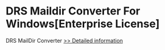# DRS Maildir Converter For Windows[Enterprise License]
DRS MailDir Converter
[>> Detailed information](https://secure.shareit.com/shareit/product.html?productid=301004329&affiliateid=200057808)